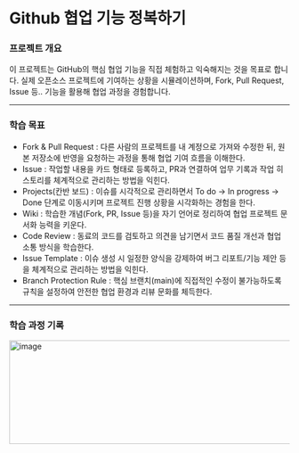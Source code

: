 # Github 협업 기능 정복하기

### 프로젝트 개요
이 프로젝트는 GitHub의 핵심 협업 기능을 직접 체험하고 익숙해지는 것을 목표로 합니다.
실제 오픈소스 프로젝트에 기여하는 상황을 시뮬레이션하며, Fork, Pull Request, Issue 등.. 기능을 활용해 협업 과정을 경험합니다.

----

### 학습 목표
- Fork & Pull Request : 다른 사람의 프로젝트를 내 계정으로 가져와 수정한 뒤, 원본 저장소에 반영을 요청하는 과정을 통해 협업 기여 흐름을 이해한다.
- Issue : 작업할 내용을 카드 형태로 등록하고, PR과 연결하여 업무 기록과 작업 히스토리를 체계적으로 관리하는 방법을 익힌다.
- Projects(칸반 보드) : 이슈를 시각적으로 관리하면서 To do → In progress → Done 단계로 이동시키며 프로젝트 진행 상황을 시각화하는 경험을 한다.
- Wiki : 학습한 개념(Fork, PR, Issue 등)을 자기 언어로 정리하여 협업 프로젝트 문서화 능력을 키운다.
- Code Review : 동료의 코드를 검토하고 의견을 남기면서 코드 품질 개선과 협업 소통 방식을 학습한다.
- Issue Template : 이슈 생성 시 일정한 양식을 강제하여 버그 리포트/기능 제안 등을 체계적으로 관리하는 방법을 익힌다.
- Branch Protection Rule : 핵심 브랜치(main)에 직접적인 수정이 불가능하도록 규칙을 설정하여 안전한 협업 환경과 리뷰 문화를 체득한다.

----
  
### 학습 과정 기록 
<img width="723" height="186" alt="image" src="https://github.com/user-attachments/assets/d42e8c85-c48a-470d-945a-1ba304c85c25" />
